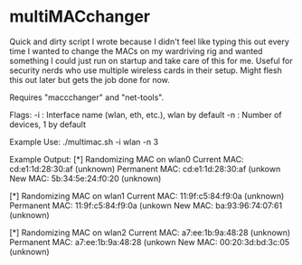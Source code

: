 # multiMACchanger
Quick and dirty script I wrote because I didn't feel like typing this out every time I wanted to change the MACs on my wardriving rig and wanted something I could just run on startup and take care of this for me. Useful for security nerds who use multiple wireless cards in their setup. Might flesh this out later but gets the job done for now. 

Requires "maccchanger" and "net-tools".

Flags:
  -i : Interface name (wlan, eth, etc.), wlan by default
  -n : Number of devices, 1 by default
  
Example Use:
  ./multimac.sh -i wlan -n 3

Example Output:
  [*] Randomizing MAC on wlan0
  Current MAC:   cd:e1:1d:28:30:af (unknown)
  Permanent MAC: cd:e1:1d:28:30:af (unkown
  New MAC:       5b:34:5e:24:f0:20 (unknown)
  
  [*] Randomizing MAC on wlan1
  Current MAC:   11:9f:c5:84:f9:0a (unknown)
  Permanent MAC: 11:9f:c5:84:f9:0a (unkown
  New MAC:       ba:93:96:74:07:61 (unknown)
  
  [*] Randomizing MAC on wlan2
  Current MAC:   a7:ee:1b:9a:48:28 (unknown)
  Permanent MAC: a7:ee:1b:9a:48:28 (unkown
  New MAC:       00:20:3d:bd:3c:05 (unknown)
